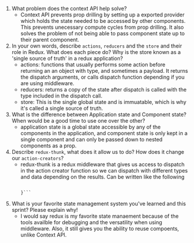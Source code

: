 1. What problem does the context API help solve?
    - Context API prevents prop drilling by setting up a exported provider which holds the state needed to be accessed by other components. This prevents unecessary compute cycles from prop drilling. It also solves the problem of not being able to pass component state up to their parent component. 
1. In your own words, describe `actions`, `reducers` and the `store` and their role in Redux. What does each piece do? Why is the store known as a 'single source of truth' in a redux application?
    - actions: functions that usually performs some action before returning an an object with type, and sometimes a payload. It returns the dispatch arguments, or calls dispatch function depending if you are using middleware.
    - reducers: returns a copy of the state after dispatch is called with the type included in the dispatch call.
    - store: This is the single global state and is immuatable, which is why it's called a single source of truth. 
1. What is the difference between Application state and Component state? When would be a good time to use one over the other?
    - application state is a global state accessible by any of the components in the application, and component state is only kept in a single component and can only be passed down to nested components as a prop.
1. Describe `redux-thunk`, what does it allow us to do? How does it change our `action-creators`?
    - redux-thunk is a redux middleware that gives us access to dispatch in the action creator function so we can dispatch with different types and data depending on the results. Can be written like the following
        ```const foo = () => dispatch => {

        }```
1. What is your favorite state management system you've learned and this sprint? Please explain why!
    - I would say redux is my favorite state manaement because of the tools availble for debugging and the versatility when using middleware. Also, it still gives you the ability to reuse compoents, unlike Context API. 
